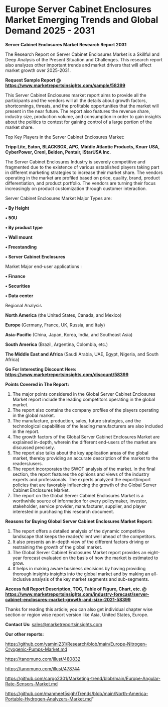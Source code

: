  # Europe Server Cabinet Enclosures Market Emerging Trends and Global Demand 2025 - 2031

<strong>Server Cabinet Enclosures Market Research Report 2031</strong>

The Research Report on Server Cabinet Enclosures Market is a Skillful and Deep Analysis of the Present Situation and Challenges. This research report also analyzes other important trends and market drivers that will affect market growth over 2025-2031.

<strong>Request Sample Report @ <a href=https://www.marketreportsinsights.com/sample/58399>https://www.marketreportsinsights.com/sample/58399</a></strong>

This Server Cabinet Enclosures market report aims to provide all the participants and the vendors will all the details about growth factors, shortcomings, threats, and the profitable opportunities that the market will present in the near future. The report also features the revenue share, industry size, production volume, and consumption in order to gain insights about the politics to contest for gaining control of a large portion of the market share.

Top Key Players in the Server Cabinet Enclosures Market:

<strong>Tripp Lite, Eaton, BLACKBOX, APC, Middle Atlantic Products, Knurr USA, CyberPower, Crenl, Belden, Pentair, IStarUSA Inc.</strong>

The Server Cabinet Enclosures Industry is severely competitive and fragmented due to the existence of various established players taking part in different marketing strategies to increase their market share. The vendors operating in the market are profiled based on price, quality, brand, product differentiation, and product portfolio. The vendors are turning their focus increasingly on product customization through customer interaction.

Server Cabinet Enclosures Market Major Types are:

<strong>• By Height

• 50U

• By product type

• Wall mount

• Freestanding

• Server Cabinet Enclosures</strong>

Market Major end-user applications :

<strong>• Finance

• Securities

• Data center</strong>

Regional Analysis

</u><strong><b>North America</b></strong> (the United States, Canada, and Mexico)

<strong><b>Europe </b></strong>(Germany, France, UK, Russia, and Italy)

<strong><b>Asia-Pacific</b></strong> (China, Japan, Korea, India, and Southeast Asia)

<strong><b>South America</b></strong> (Brazil, Argentina, Colombia, etc.)

<strong><b>The Middle East and Africa</b></strong> (Saudi Arabia, UAE, Egypt, Nigeria, and South Africa)

<strong>Go For Interesting Discount Here: <a href=https://www.marketreportsinsights.com/discount/58399>https://www.marketreportsinsights.com/discount/58399</a></strong>

<strong>Points Covered in The Report:</strong>
<ol>
  <li>The major points considered in the Global Server Cabinet Enclosures Market report include the leading competitors operating in the global market.</li>
  <li>The report also contains the company profiles of the players operating in the global market.</li>
  <li>The manufacture, production, sales, future strategies, and the technological capabilities of the leading manufacturers are also included in the report.</li>
  <li>The growth factors of the Global Server Cabinet Enclosures Market are explained in-depth, wherein the different end-users of the market are discussed precisely.</li>
  <li>The report also talks about the key application areas of the global market, thereby providing an accurate description of the market to the readers/users.</li>
  <li>The report incorporates the SWOT analysis of the market. In the final section, the report features the opinions and views of the industry experts and professionals. The experts analyzed the export/import policies that are favorably influencing the growth of the Global Server Cabinet Enclosures Market.</li>
  <li>The report on the Global Server Cabinet Enclosures Market is a worthwhile source of information for every policymaker, investor, stakeholder, service provider, manufacturer, supplier, and player interested in purchasing this research document.</li>
</ol>
<strong>Reasons for Buying Global Server Cabinet Enclosures Market Report:</strong>

<ol>
  <li>The report offers a detailed analysis of the dynamic competitive landscape that keeps the reader/client well ahead of the competitors.</li>
  <li>It also presents an in-depth view of the different factors driving or restraining the growth of the global market.</li>
  <li>The Global Server Cabinet Enclosures Market report provides an eight-year forecast evaluated on the basis of how the market is estimated to grow.</li>
  <li>It helps in making aware business decisions by having providing thorough insights insights into the global market and by making an all-inclusive analysis of the key market segments and sub-segments.</li>
</ol>
<strong>Access full Report Description, TOC, Table of Figure, Chart, etc. @ <a href=https://www.marketreportsinsights.com/industry-forecast/server-cabinet-enclosures-market-growth-and-size-2021-58399>https://www.marketreportsinsights.com/industry-forecast/server-cabinet-enclosures-market-growth-and-size-2021-58399</a></strong>


Thanks for reading this article; you can also get individual chapter wise section or region wise report version like Asia, United States, Europe.

<strong>Contact Us:</strong>
sales@marketreportsinsights.com

<strong>Our other reports:</strong>

<a href=https://github.com/yamini231/Research/blob/main/Europe-Nitrogen-Cryogenic-Pumps-Market.md>https://github.com/yamini231/Research/blob/main/Europe-Nitrogen-Cryogenic-Pumps-Market.md</a>

<a href=https://tanomuno.com/illust/480832>https://tanomuno.com/illust/480832</a>

<a href=https://tanomuno.com/illust/478744>https://tanomuno.com/illust/478744</a>

<a href=https://github.com/cargo2301/Marketing-trend/blob/main/Europe-Angular-Rate-Sensors-Market.md>https://github.com/cargo2301/Marketing-trend/blob/main/Europe-Angular-Rate-Sensors-Market.md</a>

<a href=https://github.com/manmeet5sigh/Trends/blob/main/North-America-Portable-Hydrogen-Analyzers-Market.md>https://github.com/manmeet5sigh/Trends/blob/main/North-America-Portable-Hydrogen-Analyzers-Market.md</a>"
